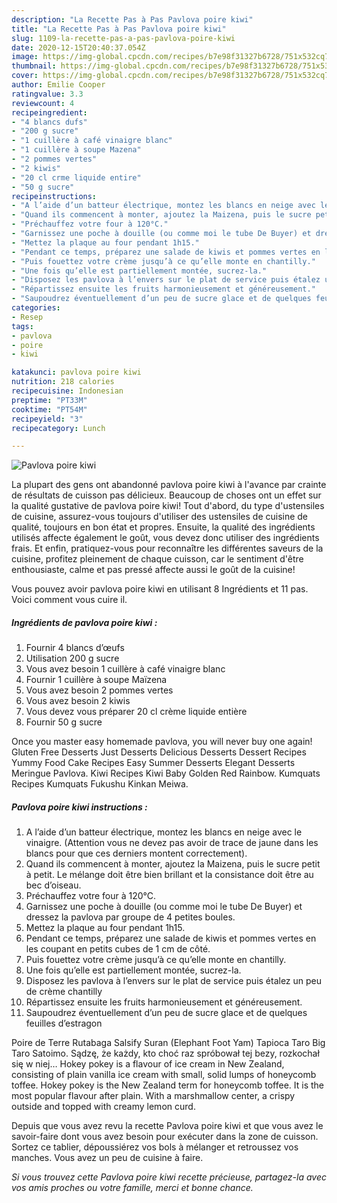 ```yaml
---
description: "La Recette Pas à Pas Pavlova poire kiwi"
title: "La Recette Pas à Pas Pavlova poire kiwi"
slug: 1109-la-recette-pas-a-pas-pavlova-poire-kiwi
date: 2020-12-15T20:40:37.054Z
image: https://img-global.cpcdn.com/recipes/b7e98f31327b6728/751x532cq70/pavlova-poire-kiwi-photo-principale-de-la-recette.jpg
thumbnail: https://img-global.cpcdn.com/recipes/b7e98f31327b6728/751x532cq70/pavlova-poire-kiwi-photo-principale-de-la-recette.jpg
cover: https://img-global.cpcdn.com/recipes/b7e98f31327b6728/751x532cq70/pavlova-poire-kiwi-photo-principale-de-la-recette.jpg
author: Emilie Cooper
ratingvalue: 3.3
reviewcount: 4
recipeingredient:
- "4 blancs dufs"
- "200 g sucre"
- "1 cuillère à café vinaigre blanc"
- "1 cuillère à soupe Mazena"
- "2 pommes vertes"
- "2 kiwis"
- "20 cl crme liquide entire"
- "50 g sucre"
recipeinstructions:
- "A l’aide d’un batteur électrique, montez les blancs en neige avec le vinaigre. (Attention vous ne devez pas avoir de trace de jaune dans les blancs pour que ces derniers montent correctement)."
- "Quand ils commencent à monter, ajoutez la Maizena, puis le sucre petit à petit. Le mélange doit être bien brillant et la consistance doit être au bec d’oiseau."
- "Préchauffez votre four à 120°C."
- "Garnissez une poche à douille (ou comme moi le tube De Buyer) et dressez la pavlova par groupe de 4 petites boules."
- "Mettez la plaque au four pendant 1h15."
- "Pendant ce temps, préparez une salade de kiwis et pommes vertes en les coupant en petits cubes de 1 cm de côté."
- "Puis fouettez votre crème jusqu’à ce qu’elle monte en chantilly."
- "Une fois qu’elle est partiellement montée, sucrez-la."
- "Disposez les pavlova à l’envers sur le plat de service puis étalez un peu de crème chantilly"
- "Répartissez ensuite les fruits harmonieusement et généreusement."
- "Saupoudrez éventuellement d’un peu de sucre glace et de quelques feuilles d’estragon"
categories:
- Resep
tags:
- pavlova
- poire
- kiwi

katakunci: pavlova poire kiwi 
nutrition: 218 calories
recipecuisine: Indonesian
preptime: "PT33M"
cooktime: "PT54M"
recipeyield: "3"
recipecategory: Lunch

---
```



![Pavlova poire kiwi](https://img-global.cpcdn.com/recipes/b7e98f31327b6728/751x532cq70/pavlova-poire-kiwi-photo-principale-de-la-recette.jpg)

La plupart des gens ont abandonné pavlova poire kiwi à l'avance par crainte de résultats de cuisson pas délicieux. Beaucoup de choses ont un effet sur la qualité gustative de pavlova poire kiwi! Tout d'abord, du type d'ustensiles de cuisine, assurez-vous toujours d'utiliser des ustensiles de cuisine de qualité, toujours en bon état et propres. Ensuite, la qualité des ingrédients utilisés affecte également le goût, vous devez donc utiliser des ingrédients frais. Et enfin, pratiquez-vous pour reconnaître les différentes saveurs de la cuisine, profitez pleinement de chaque cuisson, car le sentiment d'être enthousiaste, calme et pas pressé affecte aussi le goût de la cuisine!

<!--inarticleads1-->

Vous pouvez avoir pavlova poire kiwi en utilisant 8 Ingrédients et 11 pas. Voici comment vous cuire il.

##### Ingrédients de pavlova poire kiwi :

1. Fournir 4 blancs d’œufs
1. Utilisation 200 g sucre
1. Vous avez besoin 1 cuillère à café vinaigre blanc
1. Fournir 1 cuillère à soupe Maïzena
1. Vous avez besoin 2 pommes vertes
1. Vous avez besoin 2 kiwis
1. Vous devez vous préparer 20 cl crème liquide entière
1. Fournir 50 g sucre


Once you master easy homemade pavlova, you will never buy one again! Gluten Free Desserts Just Desserts Delicious Desserts Dessert Recipes Yummy Food Cake Recipes Easy Summer Desserts Elegant Desserts Meringue Pavlova. Kiwi Recipes Kiwi Baby Golden Red Rainbow. Kumquats Recipes Kumquats Fukushu Kinkan Meiwa. 

<!--inarticleads2-->

##### Pavlova poire kiwi instructions :

1. A l’aide d’un batteur électrique, montez les blancs en neige avec le vinaigre. (Attention vous ne devez pas avoir de trace de jaune dans les blancs pour que ces derniers montent correctement).
1. Quand ils commencent à monter, ajoutez la Maizena, puis le sucre petit à petit. Le mélange doit être bien brillant et la consistance doit être au bec d’oiseau.
1. Préchauffez votre four à 120°C.
1. Garnissez une poche à douille (ou comme moi le tube De Buyer) et dressez la pavlova par groupe de 4 petites boules.
1. Mettez la plaque au four pendant 1h15.
1. Pendant ce temps, préparez une salade de kiwis et pommes vertes en les coupant en petits cubes de 1 cm de côté.
1. Puis fouettez votre crème jusqu’à ce qu’elle monte en chantilly.
1. Une fois qu’elle est partiellement montée, sucrez-la.
1. Disposez les pavlova à l’envers sur le plat de service puis étalez un peu de crème chantilly
1. Répartissez ensuite les fruits harmonieusement et généreusement.
1. Saupoudrez éventuellement d’un peu de sucre glace et de quelques feuilles d’estragon


Poire de Terre Rutabaga Salsify Suran (Elephant Foot Yam) Tapioca Taro Big Taro Satoimo. Sądzę, że każdy, kto choć raz spróbował tej bezy, rozkochał się w niej… Hokey pokey is a flavour of ice cream in New Zealand, consisting of plain vanilla ice cream with small, solid lumps of honeycomb toffee. Hokey pokey is the New Zealand term for honeycomb toffee. It is the most popular flavour after plain. With a marshmallow center, a crispy outside and topped with creamy lemon curd. 

<!--inarticleads1-->

<p>
Depuis que vous avez revu la recette Pavlova poire kiwi et que vous avez le savoir-faire dont vous avez besoin pour exécuter dans la zone de cuisson. Sortez ce tablier, dépoussiérez vos bols à mélanger et retroussez vos manches. Vous avez un peu de cuisine à faire.
</p>

<p>
<i>Si vous trouvez cette Pavlova poire kiwi recette précieuse, partagez-la avec vos amis proches ou votre famille, merci et bonne chance.</i>
</p>
